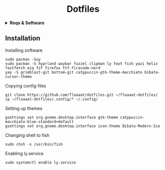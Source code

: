 <h1 align="center">Dotfiles</h1>

<details>
  <summary><b>Reqs & Software</b></summary>
  <br>

  **hyprland ( *wm* )**\
  **waybar ( *bar* )**\
  **fuzzel ( *app.menu* )**\
  **clipman ( *clipb.* )**\
  **grimblast ( *screensh.* )**\
  **ly ( *displ.m* )**

  **foot ( *term* )**\
  **fish ( *shell* )**\
  **yazi ( *file.m* )**\
  **helix ( *editor* )**\
  **bottom ( *sys.mon* )**\
  **fastfetch ( *fetch* )**\
  **eza ( *cd* )**\
  **fzf ( *findin'* )**

  **firefox ( *browser* )**

  **Catppuccin Macchiato Gtk Theme**\
  **Bibata Cursors**\
  **FiraCode Nerd Font**
</details>

## Installation
Installing software
```
sudo pacman -Suy
sudo pacman -S hyprland waybar fuzzel clipman ly foot fish yazi helix fastfetch eza fzf firefox ttf-firacode-nerd
yay -S grimblast-git bottom-git catppuccin-gtk-theme-macchiato bibata-cursor-theme
```
Copying config files
```
git clone https://github.com/floaaat/dotfiles.git ~/floaaat-dotfiles/
cp ~/floaaat-dotfiles/.config/* ~/.config/
```
Setting up themes
```
gsettings set org.gnome.desktop.interface gtk-theme catppuccin-macchiato-blue-standard+default
gsettings set org.gnome.desktop.interface icon-theme Bibata-Modern-Ice
```
Changing shell to fish
```
sudo chsh -s /usr/bin/fish
```
Enabling ly.service
```
sudo systemctl enable ly.service
```
